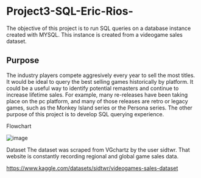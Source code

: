 # Project3-SQL-Eric-Rios-
The objective of this project is to run SQL queries on a database instance created with MYSQL. This instance is created from a videogame sales dataset. 

## Purpose
The industry players compete aggresively every year to sell the most titles. It would be ideal to query the best selling games historically by platform. It could be a useful way to identify potential remasters and continue to increase lifetime sales. For example, many re-releases have been taking place on the pc platform, and many of those releases are retro or legacy games, such as the Monkey Island series or the Persona series. The other purpose of this project is to develop SQL querying experience. 

Flowchart

![image](https://user-images.githubusercontent.com/70504872/195219293-286a3560-9a77-48f0-9d76-423f9364f914.png)



Dataset
The dataset was scraped from VGchartz by the user sidtwr. That website is constantly recording regional and global game sales data.

https://www.kaggle.com/datasets/sidtwr/videogames-sales-dataset
